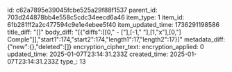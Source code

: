 id: c62a7895e39045fcbe525a29f88f1537
parent_id: 703d244878bb4e558c5cdc34eecd6a46
item_type: 1
item_id: 61b281ff2a2c477594c9e1e4ebee5f40
item_updated_time: 1736291198586
title_diff: "[]"
body_diff: "[{\"diffs\":[[0,\"     - [\"],[-1,\" \"],[1,\"x\"],[0,\"] Comple\"]],\"start1\":174,\"start2\":174,\"length1\":17,\"length2\":17}]"
metadata_diff: {"new":{},"deleted":[]}
encryption_cipher_text: 
encryption_applied: 0
updated_time: 2025-01-07T23:14:31.233Z
created_time: 2025-01-07T23:14:31.233Z
type_: 13